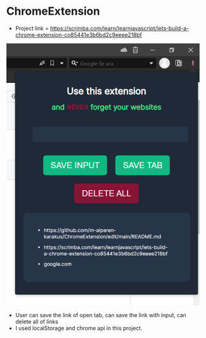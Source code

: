 # ChromeExtension
 
* Project link = https://scrimba.com/learn/learnjavascript/lets-build-a-chrome-extension-co85441e3b6bd2c9eeee218bf

![Photo of project](https://github.com/m-alperen-karakus/ChromeExtension/blob/main/photoOfExtension.png)

* User can save the link of open tab, can save the link with input, can delete all of links
* I used localStorage and chrome api in this project.
